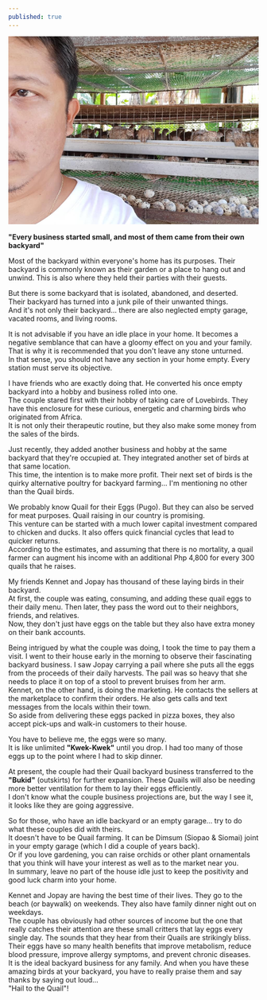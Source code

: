 ```yaml
---
published: true
---
```

![Quail](/images/Pugo.jpg)

**"Every business started small, and most of them came from their own backyard"**

Most of the backyard within everyone's home has its purposes. Their backyard is commonly known as their garden or a place to hang out and unwind. This is also where they held their parties with their guests. 

But there is some backyard that is isolated, abandoned, and deserted.   
Their backyard has turned into a junk pile of their unwanted things.   
And it's not only their backyard... there are also neglected empty garage, vacated rooms, and living rooms.

It is not advisable if you have an idle place in your home. 
It becomes a negative semblance that can have a gloomy effect on you and your family.
That is why it is recommended that you don't leave any stone unturned.   
In that sense, you should not have any section in your home empty. Every station must serve its objective. 

I have friends who are exactly doing that. He converted his once empty backyard into a hobby and business rolled into one.   
The couple stared first with their hobby of taking care of Lovebirds. They have this enclosure for these curious, energetic and charming birds who originated from Africa.   
It is not only their therapeutic routine, but they also make some money from the sales of the birds.

Just recently, they added another business and hobby at the same backyard that they're occupied at. 
They integrated another set of birds at that same location.   
This time, the intention is to make more profit. 
Their next set of birds is the quirky alternative poultry for backyard farming...  I'm mentioning no other than the Quail birds. 

We probably know Quail for their Eggs (Pugo). But they can also be served for meat purposes. 
Quail raising in our country is promising.   
This venture can be started with a much lower capital investment compared to chicken and ducks. It also offers quick financial cycles that lead to quicker returns.   
According to the estimates, and assuming that there is no mortality, a quail farmer can augment his income with an additional Php 4,800 for every 300 quails that he raises.

My friends Kennet and Jopay has thousand of these laying birds in their backyard.   
At first, the couple was eating, consuming, and adding these quail eggs to their daily menu. 
Then later, they pass the word out to their neighbors, friends, and relatives.   
Now, they don't just have eggs on the table but they also have extra money on their bank accounts.

Being intrigued by what the couple was doing, I took the time to pay them a visit. 
I went to their house early in the morning to observe their fascinating backyard business. 
I saw Jopay carrying a pail where she puts all the eggs from the proceeds of their daily harvests. The pail was so heavy that she needs to place it on top of a stool to prevent bruises from her arm.   
Kennet, on the other hand, is doing the marketing. 
He contacts the sellers at the marketplace to confirm their orders. He also gets calls and text messages from the locals within their town.   
So aside from delivering these eggs packed in pizza boxes, they also accept pick-ups and walk-in customers to their house. 

You have to believe me, the eggs were so many.   
It is like unlimited **"Kwek-Kwek"** until you drop. 
I had too many of those eggs up to the point where I had to skip dinner. 

At present, the couple had their Quail backyard business transferred to the **"Bukid"** (outskirts) for further expansion. 
These Quails will also be needing more better ventilation for them to lay their eggs efficiently.   
I don't know what the couple business projections are, but the way I see it, it looks like they are going aggressive.

So for those, who have an idle backyard or an empty garage... try to do what these couples did with theirs.   
It doesn't have to be Quail farming. It can be Dimsum (Siopao & Siomai) joint in your empty garage (which I did a couple of years back).   
Or if you love gardening, you can raise orchids or other plant ornamentals that you think will have your interest as well as to the market near you.   
In summary, leave no part of the house idle just to keep the positivity and good luck charm into your home.

Kennet and Jopay are having the best time of their lives. They go to the beach (or baywalk) on weekends. They also have family dinner night out on weekdays.   
The couple has obviously had other sources of income but the one that really catches their attention are these small critters that lay eggs every single day. 
The sounds that they hear from their Quails are strikingly bliss.   
Their eggs have so many health benefits that improve metabolism, reduce blood pressure, improve allergy symptoms, and prevent chronic diseases.   
It is the ideal backyard business for any family. And when you have these amazing birds at your backyard, you have to really praise them and say thanks by saying out loud...   
"Hail to the Quail"!
